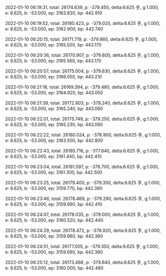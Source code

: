 2022-01-10 06:19:31, total: 26174.639, p: -379.450, delta:6.625 手, g:1.000, e: 6.625, b: -53.000, ep: 3163.830, bp: 442.910

2022-01-10 06:19:52, total: 26180.423, p: -379.020, delta:6.625 手, g:1.000, e: 6.625, b: -53.000, ep: 3162.900, bp: 442.740

2022-01-10 06:20:15, total: 26171.719, p: -379.860, delta:6.625 手, g:1.000, e: 6.625, b: -53.000, ep: 3165.500, bp: 443.170

2022-01-10 06:20:36, total: 26170.907, p: -379.800, delta:6.625 手, g:1.000, e: 6.625, b: -53.000, ep: 3165.560, bp: 443.170

2022-01-10 06:20:57, total: 26175.004, p: -379.630, delta:6.625 手, g:1.000, e: 6.625, b: -53.000, ep: 3166.050, bp: 443.210

2022-01-10 06:21:18, total: 26169.394, p: -379.480, delta:6.625 手, g:1.000, e: 6.625, b: -53.000, ep: 3164.920, bp: 443.050

2022-01-10 06:21:39, total: 26172.803, p: -379.240, delta:6.625 手, g:1.000, e: 6.625, b: -53.000, ep: 3165.240, bp: 443.060

2022-01-10 06:22:01, total: 26175.749, p: -379.250, delta:6.625 手, g:1.000, e: 6.625, b: -53.000, ep: 3165.230, bp: 443.060

2022-01-10 06:22:22, total: 26180.024, p: -378.900, delta:6.625 手, g:1.000, e: 6.625, b: -53.000, ep: 3163.500, bp: 442.800

2022-01-10 06:22:43, total: 26185.716, p: -377.840, delta:6.625 手, g:1.000, e: 6.625, b: -53.000, ep: 3161.440, bp: 442.410

2022-01-10 06:23:04, total: 26181.597, p: -378.700, delta:6.625 手, g:1.000, e: 6.625, b: -53.000, ep: 3161.300, bp: 442.500

2022-01-10 06:23:25, total: 26179.400, p: -379.350, delta:6.625 手, g:1.000, e: 6.625, b: -53.000, ep: 3159.770, bp: 442.390

2022-01-10 06:23:46, total: 26178.469, p: -379.290, delta:6.625 手, g:1.000, e: 6.625, b: -53.000, ep: 3159.990, bp: 442.410

2022-01-10 06:24:07, total: 26178.035, p: -379.000, delta:6.625 手, g:1.000, e: 6.625, b: -53.000, ep: 3160.520, bp: 442.440

2022-01-10 06:24:29, total: 26178.472, p: -378.920, delta:6.625 手, g:1.000, e: 6.625, b: -53.000, ep: 3159.960, bp: 442.360

2022-01-10 06:24:51, total: 26177.005, p: -379.350, delta:6.625 手, g:1.000, e: 6.625, b: -53.000, ep: 3159.690, bp: 442.380

2022-01-10 06:25:12, total: 26173.488, p: -379.840, delta:6.625 手, g:1.000, e: 6.625, b: -53.000, ep: 3160.000, bp: 442.480